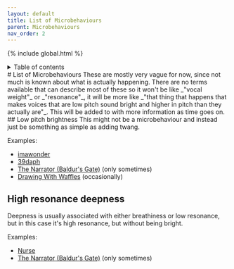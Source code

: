 ```yaml
---
layout: default
title: List of Microbehaviours
parent: Microbehaviours
nav_order: 2
---
```

{% include global.html %}
<details closed markdown="block">
  <summary>
    Table of contents
  </summary>
{: .text-delta }
1. TOC
{:toc}
</details>
# List of Microbehaviours
These are mostly very vague for now, since not much is known about what is actually happening. There are no terms available that can describe most of these so it won't be like _"vocal weight"_ or _"resonance"_, it will be more like _"that thing that happens that makes voices that are low pitch sound bright and higher in pitch than they actually are"_. This will be added to with more information as time goes on.
## Low pitch brightness
This might not be a microbehaviour and instead just be something as simple as adding twang.

Examples:
- [imawonder](/wiki/pages/voice-examples/#imawonder)
- [39daph](/wiki/pages/voice-examples/#daph)
- [The Narrator (Baldur's Gate)](/wiki/pages/voice-examples/#the-narrator-baldurs-gate) (only sometimes)
- [Drawing With Waffles](/wiki/pages/voice-examples/#drawing-with-waffles) (occasionally)

## High resonance deepness
Deepness is usually associated with either breathiness or low resonance, but in this case it's high resonance, but without being bright.

Examples:
- [Nurse](/wiki/pages/voice-examples/#nurse)
- [The Narrator (Baldur's Gate)](/wiki/pages/voice-examples/#the-narrator-baldurs-gate) (only sometimes)
